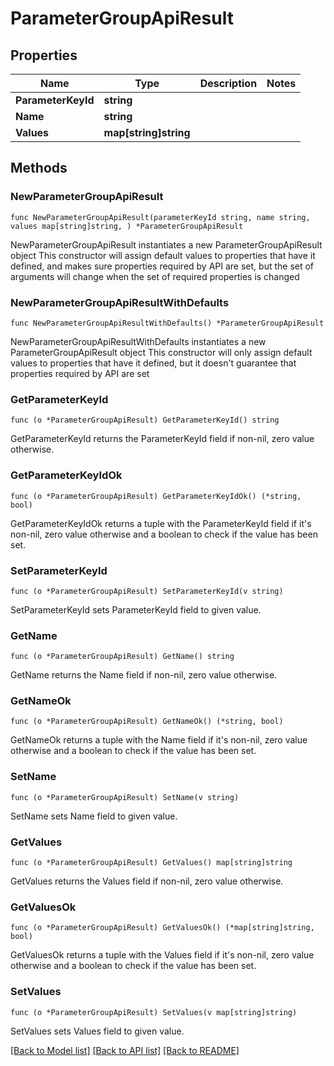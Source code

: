 # ParameterGroupApiResult

## Properties

Name | Type | Description | Notes
------------ | ------------- | ------------- | -------------
**ParameterKeyId** | **string** |  | 
**Name** | **string** |  | 
**Values** | **map[string]string** |  | 

## Methods

### NewParameterGroupApiResult

`func NewParameterGroupApiResult(parameterKeyId string, name string, values map[string]string, ) *ParameterGroupApiResult`

NewParameterGroupApiResult instantiates a new ParameterGroupApiResult object
This constructor will assign default values to properties that have it defined,
and makes sure properties required by API are set, but the set of arguments
will change when the set of required properties is changed

### NewParameterGroupApiResultWithDefaults

`func NewParameterGroupApiResultWithDefaults() *ParameterGroupApiResult`

NewParameterGroupApiResultWithDefaults instantiates a new ParameterGroupApiResult object
This constructor will only assign default values to properties that have it defined,
but it doesn't guarantee that properties required by API are set

### GetParameterKeyId

`func (o *ParameterGroupApiResult) GetParameterKeyId() string`

GetParameterKeyId returns the ParameterKeyId field if non-nil, zero value otherwise.

### GetParameterKeyIdOk

`func (o *ParameterGroupApiResult) GetParameterKeyIdOk() (*string, bool)`

GetParameterKeyIdOk returns a tuple with the ParameterKeyId field if it's non-nil, zero value otherwise
and a boolean to check if the value has been set.

### SetParameterKeyId

`func (o *ParameterGroupApiResult) SetParameterKeyId(v string)`

SetParameterKeyId sets ParameterKeyId field to given value.


### GetName

`func (o *ParameterGroupApiResult) GetName() string`

GetName returns the Name field if non-nil, zero value otherwise.

### GetNameOk

`func (o *ParameterGroupApiResult) GetNameOk() (*string, bool)`

GetNameOk returns a tuple with the Name field if it's non-nil, zero value otherwise
and a boolean to check if the value has been set.

### SetName

`func (o *ParameterGroupApiResult) SetName(v string)`

SetName sets Name field to given value.


### GetValues

`func (o *ParameterGroupApiResult) GetValues() map[string]string`

GetValues returns the Values field if non-nil, zero value otherwise.

### GetValuesOk

`func (o *ParameterGroupApiResult) GetValuesOk() (*map[string]string, bool)`

GetValuesOk returns a tuple with the Values field if it's non-nil, zero value otherwise
and a boolean to check if the value has been set.

### SetValues

`func (o *ParameterGroupApiResult) SetValues(v map[string]string)`

SetValues sets Values field to given value.



[[Back to Model list]](../README.md#documentation-for-models) [[Back to API list]](../README.md#documentation-for-api-endpoints) [[Back to README]](../README.md)


